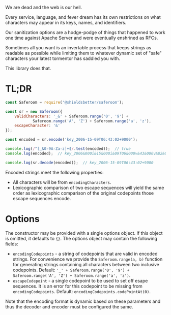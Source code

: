 We are dead and the web is our hell.

Every service, language, and fever dream has its own restrictions on what
characters may appear in its keys, names, and identifiers.

Our sanitization options are a hodge-podge of things that happened to work
one time against Apache Server and were eventually enshrined as RFCs.

Sometimes all you want is an invertable process that keeps strings as readable
as possible while limiting them to whatever dynamic set of "safe" characters
your latest tormentor has saddled you with.

This library does that.

# TL;DR

```javascript
const Saferoom = require('@shieldsbetter/saferoom');

const sr = new Saferoom({
    validCharacters: '_&' + Saferoom.range('0', '9') +
            Saferoom.range('A', 'Z') + Saferoom.range('a', 'z'),
    escapeCharacter: '&'
});

const encoded = sr.encode('key_2006-15-09T06:43:02+9000');

console.log(/^[_&0-9A-Za-z]+$/.test(encoded));  // true
console.log(encoded);  // key_2006&000i&15&000i&09T06&000v&43&000v&02&000g&9000

console.log(sr.decode(encoded));  // key_2006-15-09T06:43:02+9000
```

Encoded strings meet the following properties:

* All characters will be from `encodingCharacters`.
* Lexicographic comparison of two escape sequences will yield the same order as
  lexicographic comparison of the original codepoints those escape sequences
  encode.

# Options

The constructor may be provided with a single options object.  If this object is
omitted, it defaults to `{}`.  The options object may contain the following
fields:

* `encodingCodepoints` - a string of codepoints that are valid in encoded
  strings.  For convenience we provide the `Saferoom.range(a, b)` function for
  generating strings containing all characters between two inclusive codepoints.
  Default: `'_' + Saferoom.range('0', '9') + Saferoom.range('A', 'Z') +
  Saferoom.range('a', 'z')`.
* `escapeCodepoint` - a single codepoint to be used to set off esape sequences.
  It is an error for this codepoint to be missing from `encodingCodepoints`.
  Default: `encodingCodepoints.codePointAt(0)`.
  
Note that the encoding format is dynamic based on these parameters and thus
the decoder and encoder must be configured the same.

